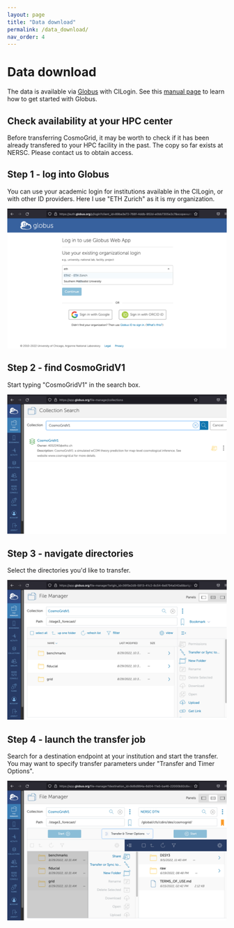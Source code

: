 ```yaml
---
layout: page
title: "Data download"
permalink: /data_download/
nav_order: 4
---
```


# Data download

The data is available via [Globus](https://www.globus.org) with CILogin.
See this [manual page](https://docs.globus.org/how-to/get-started/) to learn how to get started with Globus.

## Check availability at your HPC center

Before transferring CosmoGrid, it may be worth to check if it has been already transfered to your HPC facility in the past.
The copy so far exists at NERSC. Please contact us to obtain access.

## Step 1 - log into Globus

You can use your academic login for institutions available in the CILogin, or with other ID providers. Here I use "ETH Zurich" as it is my organization. 

<img src="/figures/globus3.png"/>

## Step 2 - find CosmoGridV1

Start typing "CosmoGridV1" in the search box.

<img src="/figures/globus4.png"/>


## Step 3 - navigate directories

Select the directories you'd like to transfer.

<img src="/figures/globus5.png"/>

## Step 4 - launch the transfer job

Search for a destination endpoint at your institution and start the transfer. You may want to specify transfer parameters under "Transfer and Timer Options".

<img src="/figures/globus6.png"/>
